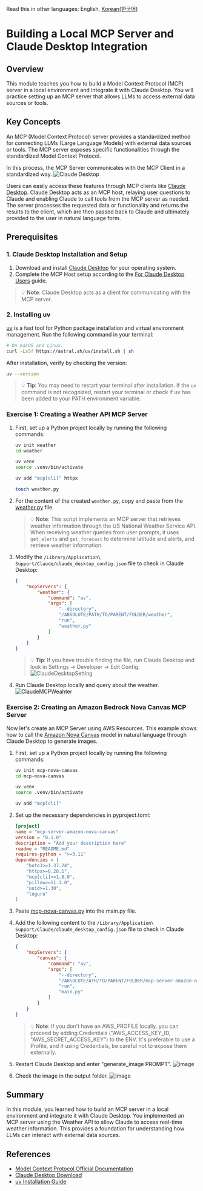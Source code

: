Read this in other languages: English, [Korean(한국어)](./README.kr.md)

# Building a Local MCP Server and Claude Desktop Integration

## Overview
This module teaches you how to build a Model Context Protocol (MCP) server in a local environment and integrate it with Claude Desktop. You will practice setting up an MCP server that allows LLMs to access external data sources or tools.

## Key Concepts
An MCP (Model Context Protocol) server provides a standardized method for connecting LLMs (Large Language Models) with external data sources or tools. The MCP server exposes specific functionalities through the standardized Model Context Protocol.

In this process, the MCP Server communicates with the MCP Client in a standardized way.
![Claude Desktop](./assets/images/mcp.jpg)

Users can easily access these features through MCP clients like [Claude Desktop](https://claude.ai/download). Claude Desktop acts as an MCP host, relaying user questions to Claude and enabling Claude to call tools from the MCP server as needed. The server processes the requested data or functionality and returns the results to the client, which are then passed back to Claude and ultimately provided to the user in natural language form.

## Prerequisites

### 1. Claude Desktop Installation and Setup
1. Download and install [Claude Desktop](https://claude.ai/download) for your operating system.
2. Complete the MCP Host setup according to the [For Claude Desktop Users](https://modelcontextprotocol.io/quickstart/user) guide.

> 💡 **Note**: Claude Desktop acts as a client for communicating with the MCP server.

### 2. Installing uv
[uv](https://github.com/astral-sh/uv) is a fast tool for Python package installation and virtual environment management. Run the following command in your terminal:
```bash
# On macOS and Linux.
curl -LsSf https://astral.sh/uv/install.sh | sh
```

After installation, verify by checking the version:
```bash
uv --version
```

> 💡 **Tip**: You may need to restart your terminal after installation. If the `uv` command is not recognized, restart your terminal or check if uv has been added to your PATH environment variable.

### Exercise 1: Creating a Weather API MCP Server

1. First, set up a Python project locally by running the following commands:
    ```bash
    uv init weather
    cd weather

    uv venv
    source .venv/bin/activate

    uv add "mcp[cli]" httpx

    touch weather.py
    ```

2. For the content of the created `weather.py`, copy and paste from the [weather.py](./src/example-1/weather.py) file.
    > 💡 **Note**: This script implements an MCP server that retrieves weather information through the US National Weather Service API. When receiving weather queries from user prompts, it uses `get_alerts` and `get_forecast` to determine latitude and alerts, and retrieve weather information.

3. Modify the `/Library/Application\ Support/Claude/claude_desktop_config.json` file to check in Claude Desktop:
   ```json
   {
       "mcpServers": {
           "weather": {
               "command": "uv",
               "args": [
                   "--directory",
                   "/ABSOLUTE/PATH/TO/PARENT/FOLDER/weather",
                   "run",
                   "weather.py"
               ]
           }
       }
   }
   ```
   > 💡 **Tip**: If you have trouble finding the file, run Claude Desktop and look in Settings -> Developer -> Edit Config.
   > ![ClaudeDesktopSetting](./assets/images/ClaudeFindSetting.png)

4. Run Claude Desktop locally and query about the weather.
   ![ClaudeMCPWeahter](./assets/images/ClaudeMCPWeather.png)

### Exercise 2: Creating an Amazon Bedrock Nova Canvas MCP Server

Now let's create an MCP Server using AWS Resources. This example shows how to call the [Amazon Nova Canvas](https://aws.amazon.com/ko/ai/generative-ai/nova/creative/) model in natural language through Claude Desktop to generate images.

1. First, set up a Python project locally by running the following commands:
    ```bash
    uv init mcp-nova-canvas
    cd mcp-nova-canvas

    uv venv
    source .venv/bin/activate

    uv add "mcp[cli]"
    ```

2. Set up the necessary dependencies in pyproject.toml:
    ```toml
    [project]
    name = "mcp-server-amazon-nova-canvas"
    version = "0.1.0"
    description = "Add your description here"
    readme = "README.md"
    requires-python = ">=3.11"
    dependencies = [
        "boto3>=1.37.24",
        "httpx>=0.28.1",
        "mcp[cli]>=1.8.0",
        "pillow>=11.1.0",
        "uuid>=1.30",
        "loguru"
    ]
    ```

3. Paste [mcp-nova-canvas.py](./src/example-2/mcp-nova-canvas.py) into the main.py file.

4. Add the following content to the `/Library/Application\ Support/Claude/claude_desktop_config.json` file to check in Claude Desktop:
    ```json
    {
        "mcpServers": {
            "canvas": {
                "command": "uv",
                "args": [
                    "--directory",
                    "/ABSOLUTE/ATH/TO/PARENT/FOLDER/mcp-server-amazon-nova-canvas",
                    "run",
                    "main.py"
                ]
            }
        }
    }
    ```
    > 💡 **Note**: If you don't have an AWS_PROFILE locally, you can proceed by adding Credentials ("AWS_ACCESS_KEY_ID, "AWS_SECRET_ACCESS_KEY") to the ENV. It's preferable to use a Profile, and if using Credentials, be careful not to expose them externally.

5. Restart Claude Desktop and enter "generate_image PROMPT".
    ![image](./assets/images/mcp-nova-canvas.png)

6. Check the image in the output folder.
    ![image](./assets/images/nova-flower.png)

## Summary
In this module, you learned how to build an MCP server in a local environment and integrate it with Claude Desktop. You implemented an MCP server using the Weather API to allow Claude to access real-time weather information. This provides a foundation for understanding how LLMs can interact with external data sources.

## References
- [Model Context Protocol Official Documentation](https://modelcontextprotocol.io/)
- [Claude Desktop Download](https://claude.ai/download)
- [uv Installation Guide](https://docs.astral.sh/uv/getting-started/installation/#standalone-installer)
